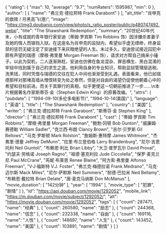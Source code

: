 {
    "rating": {
        "max": 10,
        "average": "9.7",
        "numRaters": 1595987,
        "min": 0
    },
    "author": [
        {
            "name": "弗兰克·德拉邦特 Frank Darabont"
        }
    ],
    "alt_title": "肖申克的救赎 / 月黑高飞(港)",
    "image": "https://img3.doubanio.com/view/photo/s_ratio_poster/public/p480747492.webp",
    "title": "The Shawshank Redemption",
    "summary": "20世纪40年代末，小有成就的青年银行家安迪（蒂姆·罗宾斯 Tim Robbins 饰）因涉嫌杀害妻子及她的情人而锒铛入狱。在这座名为肖申克的监狱内，希望似乎虚无缥缈，终身监禁的惩罚无疑注定了安迪接下来灰暗绝望的人生。未过多久，安迪尝试接近囚犯中颇有声望的瑞德（摩根·弗里曼 Morgan Freeman 饰），请求对方帮自己搞来小锤子。以此为契机，二人逐渐熟稔，安迪也仿佛在鱼龙混杂、罪恶横生、黑白混淆的牢狱中找到属于自己的求生之道。他利用自身的专业知识，帮助监狱管理层逃税、洗黑钱，同时凭借与瑞德的交往在犯人中间也渐渐受到礼遇。表面看来，他已如瑞德那样对那堵高墙从憎恨转变为处之泰然，但是对自由的渴望仍促使他朝着心中的希望和目标前进。而关于其罪行的真相，似乎更使这一切朝前推进了一步……\n本片根据著名作家斯蒂芬·金（Stephen Edwin King）的原著改编。",
    "attrs": {
        "pubdate": [
            "1994-09-10(多伦多电影节)",
            "1994-10-14(美国)"
        ],
        "language": [
            "英语"
        ],
        "title": [
            "The Shawshank Redemption"
        ],
        "country": [
            "美国"
        ],
        "writer": [
            "弗兰克·德拉邦特 Frank Darabont",
            "斯蒂芬·金 Stephen King"
        ],
        "director": [
            "弗兰克·德拉邦特 Frank Darabont"
        ],
        "cast": [
            "蒂姆·罗宾斯 Tim Robbins",
            "摩根·弗里曼 Morgan Freeman",
            "鲍勃·冈顿 Bob Gunton",
            "威廉姆·赛德勒 William Sadler",
            "克兰西·布朗 Clancy Brown",
            "吉尔·贝罗斯 Gil Bellows",
            "马克·罗斯顿 Mark Rolston",
            "詹姆斯·惠特摩 James Whitmore",
            "杰弗里·德曼 Jeffrey DeMunn",
            "拉里·布兰登伯格 Larry Brandenburg",
            "尼尔·吉恩托利 Neil Giuntoli",
            "布赖恩·利比 Brian Libby",
            "大卫·普罗瓦尔 David Proval",
            "约瑟夫·劳格诺 Joseph Ragno",
            "祖德·塞克利拉 Jude Ciccolella",
            "保罗·麦克兰尼 Paul McCrane",
            "芮妮·布莱恩 Renee Blaine",
            "阿方索·弗里曼 Alfonso Freeman",
            "V·J·福斯特 V.J. Foster",
            "弗兰克·梅德拉诺 Frank Medrano",
            "马克·迈尔斯 Mack Miles",
            "尼尔·萨默斯 Neil Summers",
            "耐德·巴拉米 Ned Bellamy",
            "布赖恩·戴拉特 Brian Delate",
            "唐·麦克马纳斯 Don McManus"
        ],
        "movie_duration": [
            "142分钟"
        ],
        "year": [
            "1994"
        ],
        "movie_type": [
            "犯罪",
            "剧情"
        ]
    },
    "id": "https://api.douban.com/movie/1292052",
    "mobile_link": "https://m.douban.com/movie/subject/1292052/",
    "alt": "https://movie.douban.com/movie/1292052",
    "tags": [
        {
            "count": 287471,
            "name": "经典"
        },
        {
            "count": 260580,
            "name": "励志"
        },
        {
            "count": 244368,
            "name": "信念"
        },
        {
            "count": 232338,
            "name": "自由"
        },
        {
            "count": 169116,
            "name": "人性"
        },
        {
            "count": 148697,
            "name": "人生"
        },
        {
            "count": 143452,
            "name": "美国"
        },
        {
            "count": 103891,
            "name": "剧情"
        }
    ]
}